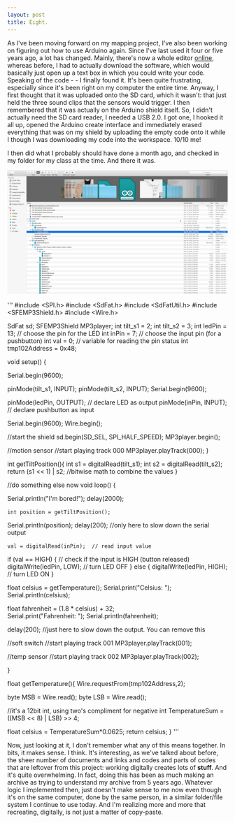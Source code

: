 ```yaml
---
layout: post
title: Eight.
---
```


As I've been moving forward on my mapping project, I've also been working on figuring out how to use Arduino again. Since I've last used it four or five years ago, a lot has changed. Mainly, there's now a whole editor [online](https://create.arduino.cc/editor), whereas before, I had to actually download the software, which would basically just open up a text box in which you could write your code. Speaking of the code - - I finally found it. It's been quite frustrating, especially since it's been right on my computer the entire time. Anyway, I first thought that it was uploaded onto the SD card, which it wasn't: that just held the three sound clips that the sensors would trigger. I then remembered that it was actually on the Arduino shield itself. So, I didn't actually need the SD card reader, I needed a USB 2.0. I got one, I hooked it all up, opened the Arduino create interface and immediately erased everything that was on my shield by uploading the empty code onto it while I though I was downloading my code into the workspace. 10/10 me!

I then did what I probably should have done a month ago, and checked in my folder for my class at the time. And there it was.

![File](https://github.com/cassmarsi/cassmarsi.github.io/blob/master/images/Screen%20Shot%202018-03-07%20at%209.37.13%20PM.png)

'''
#include <SPI.h>
#include <SdFat.h>
#include <SdFatUtil.h> 
#include <SFEMP3Shield.h>
#include <Wire.h>

SdFat sd;
SFEMP3Shield MP3player;
int tilt_s1 = 2;
int tilt_s2 = 3;
int ledPin = 13; // choose the pin for the LED
int inPin = 7;   // choose the input pin (for a pushbutton)
int val = 0;     // variable for reading the pin status
int tmp102Address = 0x48;

void setup() {

  Serial.begin(9600);
  
  pinMode(tilt_s1, INPUT);
 pinMode(tilt_s2, INPUT);
 Serial.begin(9600);
 
 pinMode(ledPin, OUTPUT);  // declare LED as output
  pinMode(inPin, INPUT);    // declare pushbutton as input
  
  Serial.begin(9600);
  Wire.begin();

  //start the shield
  sd.begin(SD_SEL, SPI_HALF_SPEED);
  MP3player.begin();

  //motion sensor
  //start playing track 000
  MP3player.playTrack(000);
}

int getTiltPosition(){
   int s1 = digitalRead(tilt_s1);
   int s2 = digitalRead(tilt_s2);
   return (s1 << 1) | s2; //bitwise math to combine the values
}
  
//do something else now
void loop() {

  Serial.println("I'm bored!");
  delay(2000);
  
    int position = getTiltPosition();
  Serial.println(position);
  delay(200); //only here to slow down the serial output
  
    val = digitalRead(inPin);  // read input value
  if (val == HIGH) {         // check if the input is HIGH (button released)
    digitalWrite(ledPin, LOW);  // turn LED OFF
  } else {
    digitalWrite(ledPin, HIGH);  // turn LED ON
  }
 
  float celsius = getTemperature();
  Serial.print("Celsius: ");
  Serial.println(celsius);

  float fahrenheit = (1.8 * celsius) + 32;  
  Serial.print("Fahrenheit: ");
  Serial.println(fahrenheit);

  delay(200); //just here to slow down the output. You can remove this
  

   //soft switch
  //start playing track 001
  MP3player.playTrack(001);

 
   //temp sensor
  //start playing track 002
  MP3player.playTrack(002);
 

}

  

float getTemperature(){
  Wire.requestFrom(tmp102Address,2); 

  byte MSB = Wire.read();
  byte LSB = Wire.read();

  //it's a 12bit int, using two's compliment for negative
  int TemperatureSum = ((MSB << 8) | LSB) >> 4; 

  float celsius = TemperatureSum*0.0625;
  return celsius;
}
'''

Now, just looking at it, I don't remember what any of this means together. In bits, it makes sense. I think. It's interesting, as we've talked about before, the sheer number of documents and links and codes and parts of codes that are leftover from this project: working digitally creates lots of **stuff**. And it's quite overwhelming. In fact, doing this has been as much making an archive as trying to understand my archive from 5 years ago. Whatever logic I implemented then, just doesn't make sense to me now even though it's on the same computer, done by the same person, in a similar folder/file system I continue to use today. And I'm realizing more and more that recreating, digitally, is not just a matter of copy-paste.
